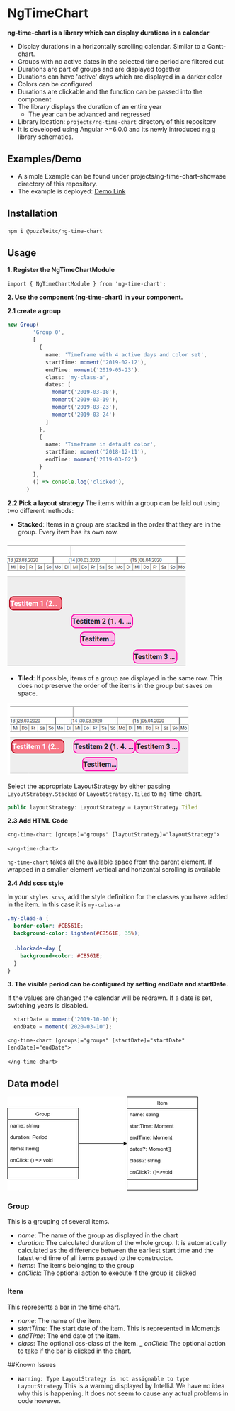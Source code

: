 # NgTimeChart

**ng-time-chart is a library which can display durations in a calendar**

* Display durations in a horizontally scrolling calendar. Similar to a Gantt-chart.
* Groups with no active dates in the selected time period are filtered out
* Durations are part of groups and are displayed together
* Durations can have 'active' days which are displayed in a darker color
* Colors can be configured
* Durations are clickable and the function can be passed into the component
* The library displays the duration of an entire year
  * The year can be advanced and regressed
* Library location: `projects/ng-time-chart` directory of this repository
* It is developed using Angular >=6.0.0 and its newly introduced ng g library schematics.

## Examples/Demo
* A simple Example can be found under projects/ng-time-chart-showase directory of this repository.
* The example is deployed: [Demo Link](https://puzzle.github.io/ng-time-chart/)

## Installation
`npm i @puzzleitc/ng-time-chart`

## Usage
**1. Register the NgTimeChartModule**

`import { NgTimeChartModule } from 'ng-time-chart';`

**2. Use the component (ng-time-chart) in your component.**

**2.1 create a group**
```typescript
new Group(
        'Group 0',
        [
          {
            name: 'Timeframe with 4 active days and color set',
            startTime: moment('2019-02-12'),
            endTime: moment('2019-05-23').
            class: 'my-class-a',
            dates: [
              moment('2019-03-18'),
              moment('2019-03-19'),
              moment('2019-03-23'),
              moment('2019-03-24')
            ]
          },
          {
            name: 'Timeframe in default color',
            startTime: moment('2018-12-11'),
            endTime: moment('2019-03-02')
          }
        ],
        () => console.log('clicked'),
      )
```

**2.2 Pick a layout strategy**
The items within a group can be laid out using two different methods:
- **Stacked**: Items in a group are stacked in the order that they are in the group. Every item has its own row.

![stacked layout](documentation/stacked_layout.png)

- **Tiled**: If possible, items of a group are displayed in the same row. This does not preserve the order of the items in the group but saves on space.

![tiled layout](documentation/tiled_layout.png)

Select the appropriate LayoutStrategy by either passing `LayoutStrategy.Stacked` or `LayoutStrategy.Tiled` to ng-time-chart.

```typescript
public layoutStrategy: LayoutStrategy = LayoutStrategy.Tiled
```

**2.3 Add HTML Code**
```angular2html
<ng-time-chart [groups]="groups" [layoutStrategy]="layoutStrategy">

</ng-time-chart>
```

`ng-time-chart` takes all the available space from the parent element. If wrapped in a smaller element vertical and horizontal scrolling is available

**2.4 Add scss style**

In your `styles.scss`, add the style definition for the classes you have added in the item. In this case it is `my-calss-a`
```scss
.my-class-a {
  border-color: #CB561E;
  background-color: lighten(#CB561E, 35%);

  .blockade-day {
    background-color: #CB561E;
  }
}
```

**3. The visible period can be configured by setting endDate and startDate.**
 
If the values are changed the calendar will be redrawn. If a date is set, switching years is disabled.

```typescript
  startDate = moment('2019-10-10');
  endDate = moment('2020-03-10');
```

```angular2html
<ng-time-chart [groups]="groups" [startDate]="startDate" [endDate]="endDate">

</ng-time-chart>
```

## Data model
![documentation/data-model.png](documentation/data-model.png)
### Group
This is a grouping of several items.
- _name_: The name of the group as displayed in the chart
- _duration_: The calculated duration of the whole group. It is automatically calculated as the difference between the earliest start time and the latest end time of all items passed to the constructor.
- _items_: The items belonging to the group
- _onClick_: The optional action to execute if the group is clicked

### Item
This represents a bar in the time chart.
- _name_: The name of the item.
- _startTime_: The start date of the item. This is represented in Momentjs
- _endTime_: The end date of the item.
- _class_: The optional css-class of the item.
_ _onClick_: The optional action to take if the bar is clicked in the chart.
 
##Known Issues

- `Warning: Type LayoutStrategy is not assignable to type LayoutStrategy`
This is a warning displayed by IntelliJ. We have no idea why this is happening. It does not seem to cause any actual problems in code however.
